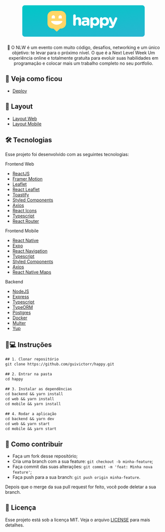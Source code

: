 <h1 align="center">
  <img src="./.github/Home.png"/>
</h1>
<p align="center">
  💜 O NLW é um evento com muito código, desafios, networking e um único objetivo: te levar para o próximo nível. O que é a Next Level Week
  Um experiência online e totalmente gratuita para evoluir suas habilidades em programação e colocar mais um trabalho completo no seu portfolio.
</p>

## 🔎 Veja como ficou
- [Deploy](https://happy-blush.vercel.app/orphanages/map)

## 💅 Layout

- [Layout Web](https://www.figma.com/file/HQccUZfXuT5m3vYGzvALre/Happy-Web-(Copy)?node-id=0%3A1)
- [Layout Mobile](https://www.figma.com/file/n90wRP36uV41qpNsMNU73d/Happy-Mobile-(Copy))

## 🛠 Tecnologias

Esse projeto foi desenvolvido com as seguintes tecnologias:

Frontend Web
- [ReactJS](https://pt-br.reactjs.org)
- [Framer Motion](https://www.framer.com/motion/)
- [Leaflet](https://leafletjs.com)
- [React Leaflet](https://react-leaflet.js.org)
- [Toastify](https://www.npmjs.com/package/react-toastify)
- [Styled Components](styled-components.com/)
- [Axios](https://github.com/axios/axios)
- [React Icons](https://react-icons.github.io/react-icons/)
- [Typescript](typescriptlang.org/)
- [React Router](https://reactrouter.com/)

Frontend Mobile
- [React Native](https://reactnative.dev)
- [Expo](https://expo.io)
- [React Navigation](https://reactnavigation.org)
- [Typescript](typescriptlang.org/)
- [Styled Components](styled-components.com/)
- [Axios](https://github.com/axios/axios)
- [React Native Maps](https://github.com/react-native-maps/react-native-maps)

Backend
- [NodeJS](https://nodejs.org/)
- [Express](https://expressjs.com/pt-br/)
- [Typescript](https://typescriptlang.org/)
- [TypeORM](https://typeorm.io#/)
- [Postgres](https://www.postgresql.org)
- [Docker](https://www.docker.com)
- [Multer](https://www.npmjs.com/package/multer)
- [Yup](https://www.npmjs.com/package/yup)

## 📱💻 Instruções

```
## 1. Clonar repositório
git clone https://github.com/guivictorr/happy.git

## 2. Entrar na pasta
cd happy

## 3. Instalar as dependências
cd backend && yarn install
cd web && yarn install
cd mobile && yarn install

## 4. Rodar a aplicação
cd backend && yarn dev
cd web && yarn start
cd mobile && yarn start
```

## 🤔 Como contribuir

- Faça um fork desse repositório;
- Cria uma branch com a sua feature: `git checkout -b minha-feature`;
- Faça commit das suas alterações: `git commit -m 'feat: Minha nova feature'`;
- Faça push para a sua branch: `git push origin minha-feature`.

Depois que o merge da sua pull request for feito, você pode deletar a sua branch.

## 📝 Licença

Esse projeto está sob a licença MIT. Veja o arquivo [LICENSE](https://github.com/guivictorr/pet-finder/blob/master/LICENSE) para mais detalhes.
 
